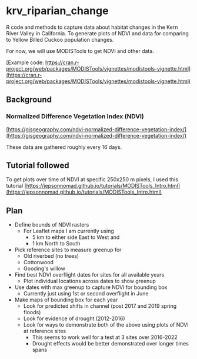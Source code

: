 # krv_riparian_change
R code and methods to capture data about habitat changes in the Kern River Valley in California.  To generate plots of NDVI and data for comparing to Yellow Billed Cuckoo population changes.

For now, we will use MODISTools to get NDVI and other data.

[Example code: https://cran.r-project.org/web/packages/MODISTools/vignettes/modistools-vignette.html](https://cran.r-project.org/web/packages/MODISTools/vignettes/modistools-vignette.html)

## Background

### Normalized Difference Vegetation Index (NDVI)

[https://gisgeography.com/ndvi-normalized-difference-vegetation-index/](https://gisgeography.com/ndvi-normalized-difference-vegetation-index/)

These data are gathered roughly every 16 days.

## Tutorial followed

To get plots over time of NDVI at specific 250x250 m pixels, I used this tutorial
[https://jepsonnomad.github.io/tutorials/MODISTools_Intro.html](https://jepsonnomad.github.io/tutorials/MODISTools_Intro.html)

## Plan

* Define bounds of NDVI rasters
  * For Leaflet maps I am currently using 
    * 5 km to either side East to West and 
    * 1 km North to South
* Pick reference sites to measure greenup for 
  * Old riverbed (no trees)
  * Cottonwood
  * Gooding's willow
* Find best NDVI overflight dates for sites for all available years
  * Plot individual locations across dates to show greenup
* Use dates with max greenup to capture NDVI for bounding box 
  * Currently just using 1st or second overflight in June
* Make maps of bounding box for each year
  * Look for predicted shifts in channel (post 2017 and 2019 spring floods)
  * Look for evidence of drought (2012-2016)
  * Look for ways to demonstrate both of the above using plots of NDVI at reference sites
    * This seems to work well for a test at 3 sites over 2016-2022
    * Drought effects would be better demonstrated over longer times spans
